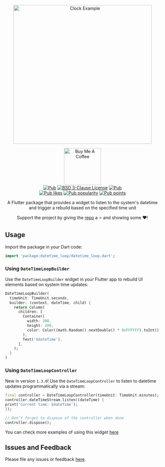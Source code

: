 <div align="center"><a href="https://github.com/gnassro/datetime_loop/tree/master/example/lib/clock_example.dart" target="_blank"><img src="https://i.imgur.com/PHFHrV1.gif" alt="Clock Example" width=450 ></a></div>

<p align="center">
<a href="https://www.buymeacoffee.com/gnassro" target="_blank"><img src="https://cdn.buymeacoffee.com/buttons/v2/default-yellow.png" alt="Buy Me A Coffee" width=120 ></a><br>
  <a href="https://pub.dev/packages/datetime_loop"><img src="https://img.shields.io/pub/v/datetime_loop.svg" alt="Pub"></a>
  <a href="https://github.com/gnassro/datetime_loop/blob/master/LICENSE"><img src="https://img.shields.io/github/license/gnassro/datetime_loop" alt="BSD 3-Clause License"></a>
  <a href="https://github.com/gnassro/datetime_loop"><img src="https://img.shields.io/github/stars/gnassro/datetime_loop?style=social" alt="Pub"></a><br>
  <a href="https://pub.dev/packages/datetime_loop/score"><img src="https://img.shields.io/pub/likes/datetime_loop?logo=flutter" alt="Pub likes"></a>
  <a href="https://pub.dev/packages/datetime_loop/score"><img src="https://img.shields.io/pub/popularity/datetime_loop?logo=flutter" alt="Pub popularity"></a>
  <a href="https://pub.dev/packages/datetime_loop/score"><img src="https://img.shields.io/pub/points/datetime_loop?logo=flutter" alt="Pub points"></a>
</p>

<p align="center">
A Flutter package that provides a widget to listen to the system's datetime and trigger a rebuild based on the specified time unit
</p>

<p align="center"> Support the project by giving the <a href="https://github.com/gnassro/datetime_loop">repo</a> a ⭐ and showing some ❤️!
</p>

## Usage

Import the package in your Dart code:

```dart
import 'package:datetime_loop/datetime_loop.dart';
```

### Using `DateTimeLoopBuilder`

Use the `DateTimeLoopBuilder` widget in your Flutter app to rebuild UI elements based on system time updates:

```dart
DateTimeLoopBuilder(
  timeUnit: TimeUnit.seconds,
  builder: (context, dateTime, child) {
    return Column(
      children: [
        Container(
          width: 200,
          height: 200,
          color: Color((math.Random().nextDouble() * 0xFFFFFF).toInt()).withOpacity(1.0),
        ),
        Text('$dateTime'),
      ],
    );
  }
)
```

### Using `DateTimeLoopController`

New in version `1.3.0`! Use the `DateTimeLoopController` to listen to datetime updates programmatically via a stream:

```dart
final controller = DateTimeLoopController(timeUnit: TimeUnit.minutes);
controller.dateTimeStream.listen((dateTime) {
print('Current time: $dateTime');
});

// Don’t forget to dispose of the controller when done
controller.dispose();
```

You can check more examples of using this widget [here](https://github.com/gnassro/datetime_loop/tree/master/example/lib)

## Issues and Feedback

Please file any issues or feedback [here](https://github.com/gnassro/datetime_loop/issues).